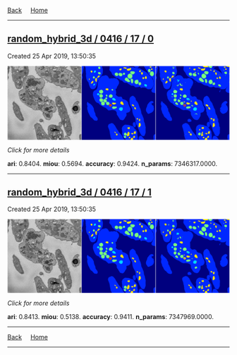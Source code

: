 
[Back](..)&nbsp;&nbsp;&nbsp;&nbsp;&nbsp;[Home](https://leapmanlab.github.io/snapshots)

---

<div class="summary"><a href="0"><h2>random_hybrid_3d / 0416 / 17 / 0</h2></a><p>Created 25 Apr 2019, 13:50:35
</p><a href="0"><img src="0/media/summary.png" align="center"></a><p>
<i>Click for more details</i>
</p></div>

**ari**: 0.8404. **miou**: 0.5694. **accuracy**: 0.9424. **n_params**: 7346317.0000. 

---

<div class="summary"><a href="1"><h2>random_hybrid_3d / 0416 / 17 / 1</h2></a><p>Created 25 Apr 2019, 13:50:35
</p><a href="1"><img src="1/media/summary.png" align="center"></a><p>
<i>Click for more details</i>
</p></div>

**ari**: 0.8413. **miou**: 0.5138. **accuracy**: 0.9411. **n_params**: 7347969.0000. 

---

[Back](..)&nbsp;&nbsp;&nbsp;&nbsp;&nbsp;[Home](https://leapmanlab.github.io/snapshots)

---